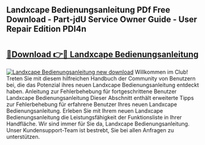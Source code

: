 ## Landxcape Bedienungsanleitung PDf Free Download - Part-jdU Service Owner Guide - User Repair Edition PDI4n

# <h2><a href="http://df3sjv.blite.top/?on=Landxcape+Bedienungsanleitung">🔗Download 👉🔴 Landxcape Bedienungsanleitung</a></h2>

[![Landxcape Bedienungsanleitung new download](https://i.imgur.com/lujVjoI.png)](http://df3sjv.blite.top/?on=Landxcape+Bedienungsanleitung)
Willkommen im Club! Treten Sie mit diesem hilfreichen Handbuch der Community von Benutzern bei, die das Potenzial ihres neuen Landxcape Bedienungsanleitung entdeckt haben. Anleitung zur Fehlerbehebung für fortgeschrittene Benutzer Landxcape Bedienungsanleitung Dieser Abschnitt enthält erweiterte Tipps zur Fehlerbehebung für erfahrene Benutzer Ihres neuen Landxcape Bedienungsanleitung. Erleben Sie mit Ihrem neuen Landxcape Bedienungsanleitung die Leistungsfähigkeit der Funktionsliste in Ihrer Handfläche. Wir sind immer für Sie da, Landxcape Bedienungsanleitung. Unser Kundensupport-Team ist bestrebt, Sie bei allen Anfragen zu unterstützen.
